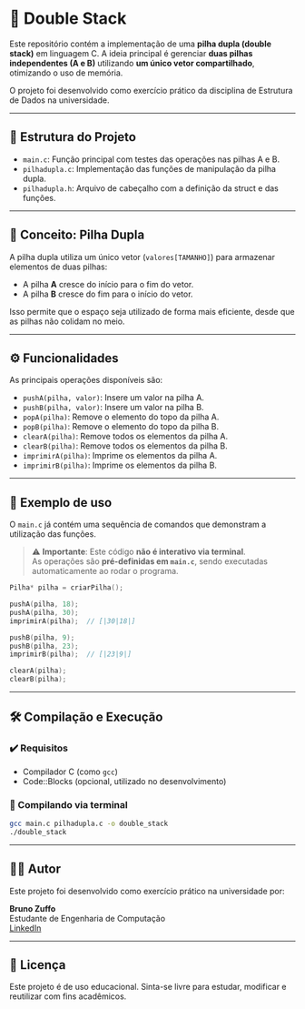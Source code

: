 # 🥞 Double Stack

Este repositório contém a implementação de uma **pilha dupla (double stack)** em linguagem C. A ideia principal é gerenciar **duas pilhas independentes (A e B)** utilizando **um único vetor compartilhado**, otimizando o uso de memória.

O projeto foi desenvolvido como exercício prático da disciplina de Estrutura de Dados na universidade.

---

## 📁 Estrutura do Projeto

- `main.c`: Função principal com testes das operações nas pilhas A e B.
- `pilhadupla.c`: Implementação das funções de manipulação da pilha dupla.
- `pilhadupla.h`: Arquivo de cabeçalho com a definição da struct e das funções.

---

## 🧠 Conceito: Pilha Dupla

A pilha dupla utiliza um único vetor (`valores[TAMANHO]`) para armazenar elementos de duas pilhas:

- A pilha **A** cresce do início para o fim do vetor.
- A pilha **B** cresce do fim para o início do vetor.

Isso permite que o espaço seja utilizado de forma mais eficiente, desde que as pilhas não colidam no meio.

---

## ⚙️ Funcionalidades

As principais operações disponíveis são:

- `pushA(pilha, valor)`: Insere um valor na pilha A.
- `pushB(pilha, valor)`: Insere um valor na pilha B.
- `popA(pilha)`: Remove o elemento do topo da pilha A.
- `popB(pilha)`: Remove o elemento do topo da pilha B.
- `clearA(pilha)`: Remove todos os elementos da pilha A.
- `clearB(pilha)`: Remove todos os elementos da pilha B.
- `imprimirA(pilha)`: Imprime os elementos da pilha A.
- `imprimirB(pilha)`: Imprime os elementos da pilha B.

---

## 🧪 Exemplo de uso

O `main.c` já contém uma sequência de comandos que demonstram a utilização das funções.

> ⚠️ **Importante**: Este código **não é interativo via terminal**.  
> As operações são **pré-definidas em `main.c`**, sendo executadas automaticamente ao rodar o programa.

```c
Pilha* pilha = criarPilha();

pushA(pilha, 18);
pushA(pilha, 30);
imprimirA(pilha);  // [|30|18|]

pushB(pilha, 9);
pushB(pilha, 23);
imprimirB(pilha);  // [|23|9|]

clearA(pilha);
clearB(pilha);
```

---

## 🛠️ Compilação e Execução

### ✔️ Requisitos

- Compilador C (como `gcc`)
- Code::Blocks (opcional, utilizado no desenvolvimento)

### 🔧 Compilando via terminal

```bash
gcc main.c pilhadupla.c -o double_stack
./double_stack
```

---

## 👨‍💻 Autor

Este projeto foi desenvolvido como exercício prático na universidade por:

**Bruno Zuffo**  
Estudante de Engenharia de Computação  
[LinkedIn]([https://linkedin.com/in/seu-perfil](https://www.linkedin.com/in/bruno-zuffo-10088b216/?trk=opento_sprofile_details))

---

## 📜 Licença

Este projeto é de uso educacional. Sinta-se livre para estudar, modificar e reutilizar com fins acadêmicos.

